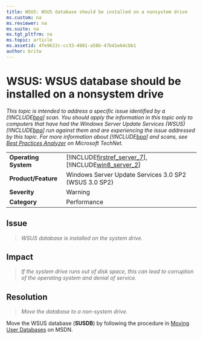 ```yaml
---
title: WSUS: WSUS database should be installed on a nonsystem drive
ms.custom: na
ms.reviewer: na
ms.suite: na
ms.tgt_pltfrm: na
ms.topic: article
ms.assetid: 4fe9622c-cc33-4981-a58b-47b41e64cbb1
author: britw
---
```

# WSUS: WSUS database should be installed on a nonsystem drive
*This topic is intended to address a specific issue identified by a [!INCLUDE[bpa](../Token/bpa_md.md)] scan. You should apply the information in this topic only to computers that have had the Windows Server Update Services \(WSUS\) [!INCLUDE[bpa](../Token/bpa_md.md)] run against them and are experiencing the issue addressed by this topic. For more information about [!INCLUDE[bpa](../Token/bpa_md.md)] and scans, see [Best Practices Analyzer](http://go.microsoft.com/fwlink/?LinkId=122786) on Microsoft TechNet.*  
  
|||  
|-|-|  
|**Operating System**|[!INCLUDE[firstref_server_7](../Token/firstref_server_7_md.md)], [!INCLUDE[win8_server_2](../Token/win8_server_2_md.md)]|  
|**Product\/Feature**|Windows Server Update Services 3.0 SP2 \(WSUS 3.0 SP2\)|  
|**Severity**|Warning|  
|**Category**|Performance|  
  
## Issue  
  
> *WSUS database is installed on the system drive.*  
  
## Impact  
  
> *If the system drive runs out of disk space, this can lead to corruption of the operating system and denial of service.*  
  
## Resolution  
  
> *Move the database to a non\-system drive.*  
  
Move the WSUS database \(**SUSDB**\) by following the procedure in [Moving User Databases](http://go.microsoft.com/fwlink/?LinkId=166062) on MSDN.  
  
